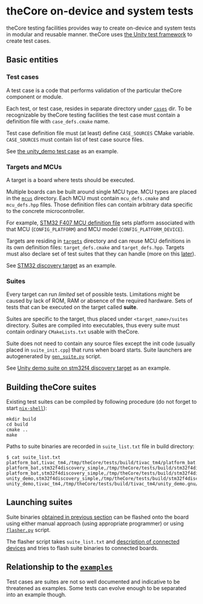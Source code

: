 # theCore on-device and system tests

theCore testing facilities provides way to create on-device and system tests in modular and reusable manner.
theCore uses [the Unity test framework](http://www.throwtheswitch.org/unity/) to create test cases.

## Basic entities

### Test cases

A test case is a code that performs validation of the particular theCore component or module.

Each test, or test case, resides in separate directory under [`cases`](cases) dir.
To be recognizable by theCore testing facilities the test case must contain a definition file with `case_defs.cmake` name.

Test case definition file must (at least) define `CASE_SOURCES` CMake variable.
`CASE_SOURCES` must contain list of test case source files.

See [the unity_demo test case](cases/unity_demo) as an example.

### Targets and MCUs

A target is a board where tests should be executed.

Multiple boards can be built around single MCU type.
MCU types are placed in the [`mcus`](mcus) directory.
Each MCU must contain `mcu_defs.cmake` and `mcu_defs.hpp` files.
Those definition files can contain arbitrary data specific to the concrete microcontroller.

For example, [STM32 F407 MCU definition file](mcus/stm32f407/mcu_defs.cmake) sets platform associated with that MCU (`CONFIG_PLATFORM`) and MCU model (`CONFIG_PLATFORM_DEVICE`).

Targets are residing in [`targets`](targets) directory and can reuse MCU definitions in its own definition files: `target_defs.cmake` and `target_defs.hpp`.
Targets must also declare set of test suites that they can handle (more on this [later](#suites)).

See [STM32 discovery target](targets/stm32f4discovery_simple) as an example.

### Suites

Every target can run _limited_ set of possible tests.
Limitations might be caused by lack of ROM, RAM or absence of the required hardware.
Sets of tests that can be executed on the target called **suite**.

Suites are specific to the target, thus placed under `<target_name>/suites` directory.
Suites are compiled into executables, thus every suite must contain ordinary `CMakeLists.txt` usable with theCore.

Suite does not need to contain any source files except the init code (usually placed in `suite_init.cpp`) that runs when board starts.
Suite launchers are autogenerated by [`gen_suite.py`](../scripts/gen_suite.py) script.

See [Unity demo suite on stm32f4 discovery target](targets/stm32f4discovery_simple/suites/unity_demo) as an example.

## Building theCore suites

Existing test suites can be compiled by following procedure (do not forget to start [`nix-shell`](../README.md#getting-started)):

```
mkdir build
cd build
cmake ..
make
```

Paths to suite binaries are recorded in `suite_list.txt` file in build directory:

```
$ cat suite_list.txt
platform_bat,tivac_tm4,/tmp/theCore/tests/build/tivac_tm4/platform_bat.gnu//build/platform_bat,/tmp/build3/tivac_tm4/platform_bat.gnu//build/platform_bat.bin
platform_bat,stm32f4discovery_simple,/tmp/theCore/tests/build/stm32f4discovery_simple/platform_bat.gnu//build/platform_bat,/tmp/build3/stm32f4discovery_simple/platform_bat.gnu//build/platform_bat.bin
platform_bat,stm32f4discovery_simple,/tmp/theCore/tests/build/stm32f4discovery_simple/platform_bat.clang//build/platform_bat,/tmp/build3/stm32f4discovery_simple/platform_bat.clang//build/platform_bat.bin
unity_demo,stm32f4discovery_simple,/tmp/theCore/tests/build/stm32f4discovery_simple/unity_demo.gnu//build/unity_demo,/tmp/build3/stm32f4discovery_simple/unity_demo.gnu//build/unity_demo.bin
unity_demo,tivac_tm4,/tmp/theCore/tests/build/tivac_tm4/unity_demo.gnu//build/unity_demo,/tmp/build3/tivac_tm4/unity_demo.gnu//build/unity_demo.bin
```

## Launching suites

Suite binaries [obtained in previous section](#building-thecore-suites) can be flashed onto the board using either manual approach (using appropriate programmer) or using [`flasher.py`](../scripts/flasher.py) script.

The flasher script takes `suite_list.txt` and [description of connected devices](../scripts/connected_devices_example.json) and tries to flash suite binaries to connected boards.

## Relationship to the [`examples`](../examples)

Test cases are suites are not so well documented and indicative to be threatened as examples.
Some tests can evolve enough to be separated into an example though.




